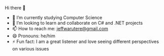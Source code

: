  Hi there 👋

- 🌱 I’m currently studying Computer Science
- 🤔 I’m looking to learn and collaborate on C# and .NET projects
- 📫 How to reach me: jeffwarutere@gmail.com
- 😄 Pronouns: he/him
- ⚡ Fun fact: I am a great listener and love seeing different perspectives on various issues

